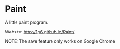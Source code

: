 Paint
=====
A little paint program.

Website: http://1p6.github.io/Paint/

NOTE: The save feature only works on Google Chrome
